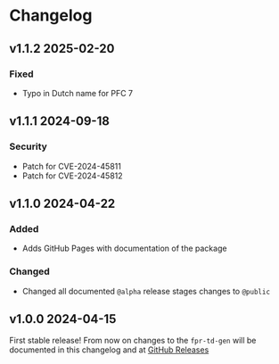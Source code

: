 # Changelog
## v1.1.2 2025-02-20
### Fixed
* Typo in Dutch name for PFC 7

## v1.1.1 2024-09-18
### Security
* Patch for CVE-2024-45811
* Patch for CVE-2024-45812

## v1.1.0 2024-04-22
### Added
* Adds GitHub Pages with documentation of the package

### Changed
* Changed all documented `@alpha` release stages changes to `@public`

## v1.0.0 2024-04-15
First stable release! From now on changes to the `fpr-td-gen` will be documented in this changelog and at [GitHub Releases](https://github.com/AgroCares/fpr-td-gen/releases)

